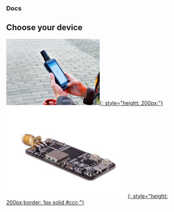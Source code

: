 ### Docs 

## Choose your device


 [![](images/d303.jpg){: style="height: 200px;"} ](/d303-docs)
 [![](images/rtk-board.jpg){: style="height: 200px;border: 1px solid #ccc;"} ](/rtk-board)

 
 
 
 
 
 
 
 
 